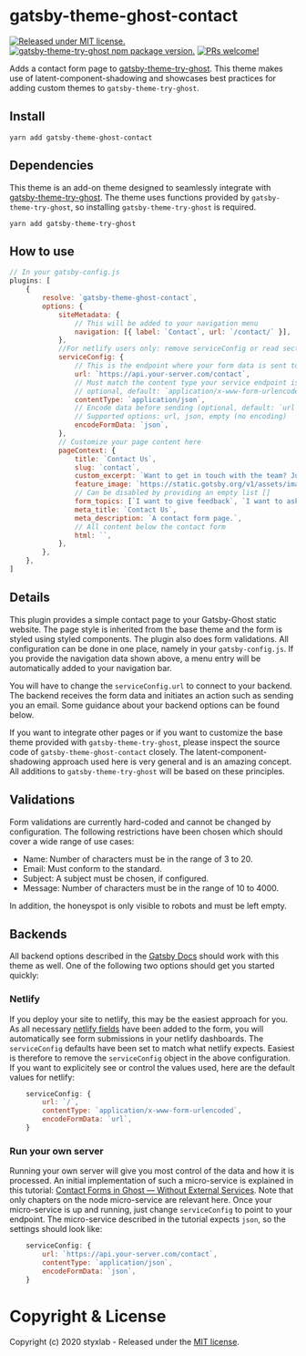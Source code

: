# gatsby-theme-ghost-contact
[![Released under MIT license.](https://badgen.net/github/license/micromatch/micromatch)](https://github.com/styxlab/gatsby-theme-ghost-contact/blob/master/LICENSE)
[![gatsby-theme-try-ghost npm package version.](https://badgen.net/npm/v/gatsby-theme-ghost-contact)](https://www.npmjs.org/package/gatsby-theme-ghost-contact)
[![PRs welcome!](https://img.shields.io/badge/PRs-welcome-brightgreen.svg)]()

Adds a contact form page to [gatsby-theme-try-ghost](https://github.com/styxlab/gatsby-theme-try-ghost). This theme makes use of latent-component-shadowing and showcases best practices for adding custom themes to `gatsby-theme-try-ghost`.

## Install

`yarn add gatsby-theme-ghost-contact`


## Dependencies

This theme is an add-on theme designed to seamlessly integrate with [gatsby-theme-try-ghost](https://github.com/styxlab/gatsby-theme-try-ghost). The theme uses functions provided by `gatsby-theme-try-ghost`, so installing `gatsby-theme-try-ghost` is required.

`yarn add gatsby-theme-try-ghost`

## How to use

```javascript
// In your gatsby-config.js
plugins: [
    {
        resolve: `gatsby-theme-ghost-contact`,
        options: {
            siteMetadata: {
                // This will be added to your navigation menu
                navigation: [{ label: `Contact`, url: `/contact/` }],
            },
            //For netlify users only: remove serviceConfig or read section on netlify below.
            serviceConfig: {
                // This is the endpoint where your form data is sent to (optional, default: `/`)
                url: `https://api.your-server.com/contact`,
                // Must match the content type your service endpoint is expecting
                // optional, default: `application/x-www-form-urlencoded`
                contentType: `application/json`,
                // Encode data before sending (optional, default: `url`)
                // Supported options: url, json, empty (no encoding)
                encodeFormData: `json`,
            },
            // Customize your page content here
            pageContext: {
                title: `Contact Us`,
                slug: `contact`,
                custom_excerpt: `Want to get in touch with the team? Just drop us a line!`,
                feature_image: `https://static.gotsby.org/v1/assets/images/contact-bluish.png`,
                // Can be disabled by providing an empty list []
                form_topics: [`I want to give feedback`, `I want to ask a question`],
                meta_title: `Contact Us`,
                meta_description: `A contact form page.`,
                // All content below the contact form
                html: ``,
            },
        },
    },
]
```

## Details

This plugin provides a simple contact page to your Gatsby-Ghost static website. The page style is inherited from the base theme and the form is styled using styled components. The plugin also does form validations. All configuration can be done in one place, namely in your `gatsby-config.js`. If you provide the navigation data shown above, a menu entry will be automatically added to your navigation bar.

You will have to change the `serviceConfig.url` to connect to your backend. The backend receives the form data and initiates an action such as sending you an email. Some guidance about your backend options can be found below.

If you want to integrate other pages or if you want to customize the base theme provided with `gatsby-theme-try-ghost`, please inspect the source code of `gatsby-theme-ghost-contact` closely. The latent-component-shadowing approach used here is very general and is an amazing concept. All additions to `gatsby-theme-try-ghost` will be based on these principles.

## Validations

Form validations are currently hard-coded and cannot be changed by configuration. The following restrictions have been chosen which should cover a wide range of use cases:

- Name: Number of characters must be in the range of 3 to 20.
- Email: Must conform to the standard.
- Subject: A subject must be chosen, if configured.
- Message: Number of characters must be in the range of 10 to 4000.

In addition, the honeyspot is only visible to robots and must be left empty.

## Backends

All backend options described in the [Gatsby Docs](https://www.gatsbyjs.org/docs/building-a-contact-form/) should work with this theme as well. One of the following two options should get you started quickly:

### Netlify

If you deploy your site to netlify, this may be the easiest approach for you. As all necessary [netlify fields](https://docs.netlify.com/forms/setup/) have been added to the form, you will automatically see form submissions in your netlify dashboards. The `serviceConfig` defaults have been set to match what netlify expects. Easiest is therefore to remove the `serviceConfig` object in the above configuration. If you want to explicitely see or control the values used, here are the default values for netlify:

```javascript
    serviceConfig: {
        url: `/`,
        contentType: `application/x-www-form-urlencoded`,
        encodeFormData: `url`,
    }
```

### Run your own server

Running your own server will give you most control of the data and how it is processed. An initial implementation of such a micro-service is explained in this tutorial: [Contact Forms in Ghost — Without External Services](https://atmolabs.org/contact-forms-in-ghost/). Note that only chapters on the node micro-service are relevant here. Once your micro-service is up and running, just change `serviceConfig` to point to your endpoint. The micro-service described in the tutorial expects `json`, so the settings should look like:

```javascript
    serviceConfig: {
        url: `https://api.your-server.com/contact`,
        contentType: `application/json`,
        encodeFormData: `json`,
    }
```


# Copyright & License

Copyright (c) 2020 styxlab - Released under the [MIT license](LICENSE).

